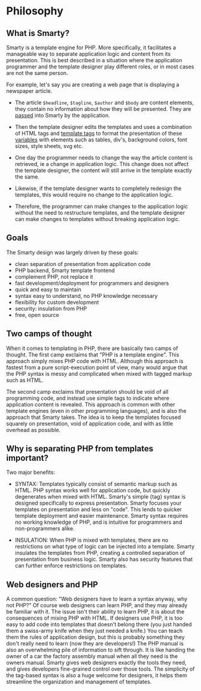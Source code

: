 # Philosophy

## What is Smarty?

Smarty is a template engine for PHP. More specifically, it facilitates a
manageable way to separate application logic and content from its
presentation. This is best described in a situation where the
application programmer and the template designer play different roles,
or in most cases are not the same person.

For example, let\'s say you are creating a web page that is displaying a
newspaper article.

- The article `$headline`, `$tagline`, `$author` and `$body` are
  content elements, they contain no information about how they will be
  presented. They are [passed](#api.assign) into Smarty by the
  application.

- Then the template designer edits the templates and uses a
  combination of HTML tags and [template tags](#language.basic.syntax)
  to format the presentation of these
  [variables](#language.syntax.variables) with elements such as
  tables, div\'s, background colors, font sizes, style sheets, svg
  etc.

- One day the programmer needs to change the way the article content
  is retrieved, ie a change in application logic. This change does not
  affect the template designer, the content will still arrive in the
  template exactly the same.

- Likewise, if the template designer wants to completely redesign the
  templates, this would require no change to the application logic.

- Therefore, the programmer can make changes to the application logic
  without the need to restructure templates, and the template designer
  can make changes to templates without breaking application logic.

## Goals

The Smarty design was largely driven by these goals:

- clean separation of presentation from application code
- PHP backend, Smarty template frontend
- complement PHP, not replace it
- fast development/deployment for programmers and designers
- quick and easy to maintain
- syntax easy to understand, no PHP knowledge necessary
- flexibility for custom development
- security: insulation from PHP
- free, open source

## Two camps of thought

When it comes to templating in PHP, there are basically two camps of
thought. The first camp exclaims that \"PHP is a template engine\". This
approach simply mixes PHP code with HTML. Although this approach is
fastest from a pure script-execution point of view, many would argue
that the PHP syntax is messy and complicated when mixed with tagged
markup such as HTML.

The second camp exclaims that presentation should be void of all
programming code, and instead use simple tags to indicate where
application content is revealed. This approach is common with other
template engines (even in other programming languages), and is also the
approach that Smarty takes. The idea is to keep the templates focused
squarely on presentation, void of application code, and with as little
overhead as possible.

## Why is separating PHP from templates important?

Two major benefits:

- SYNTAX: Templates typically consist of semantic markup such as HTML.
  PHP syntax works well for application code, but quickly degenerates
  when mixed with HTML. Smarty\'s simple {tag} syntax is designed
  specifically to express presentation. Smarty focuses your templates
  on presentation and less on \"code\". This lends to quicker template
  deployment and easier maintenance. Smarty syntax requires no working
  knowledge of PHP, and is intuitive for programmers and
  non-programmers alike.

- INSULATION: When PHP is mixed with templates, there are no
  restrictions on what type of logic can be injected into a template.
  Smarty insulates the templates from PHP, creating a controlled
  separation of presentation from business logic. Smarty also has
  security features that can further enforce restrictions on
  templates.

## Web designers and PHP

A common question: "Web designers have to learn a syntax anyway, why
not PHP?" Of course web designers can learn PHP, and they may already
be familiar with it. The issue isn't their ability to learn PHP, it is
about the consequences of mixing PHP with HTML. If designers use PHP, it
is too easy to add code into templates that doesn't belong there (you
just handed them a swiss-army knife when they just needed a knife.) You
can teach them the rules of application design, but this is probably
something they don't really need to learn (now they are developers!)
The PHP manual is also an overwhelming pile of information to sift
through. It is like handing the owner of a car the factory assembly
manual when all they need is the owners manual. Smarty gives web
designers exactly the tools they need, and gives developers fine-grained
control over those tools. The simplicity of the tag-based syntax is also
a huge welcome for designers, it helps them streamline the organization
and management of templates.

